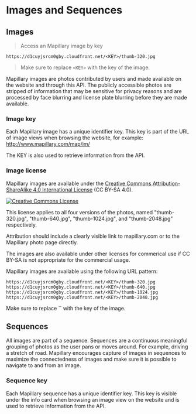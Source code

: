 # Images and Sequences

## Images

> Access an Mapillary image by key

```curl
https://d1cuyjsrcm0gby.cloudfront.net/<KEY>/thumb-320.jpg
```

> Make sure to replace `<KEY>` with the key of the image.



Mapillary images are photos contributed by users and made available on the website and through this API. The publicly accessible photos are stripped of information that may be sensitive for privacy reasons and are processed by face blurring and license plate blurring before they are made available. 



### Image key

Each Mapillary image has a unique identifier key. This key is part of the URL of image views when browsing the website, for example:
http://www.mapillary.com/map/im/<KEY>

The KEY is also used to retrieve information from the API. 

### Image license

Mapillary images are available under the [Creative Commons Attribution-ShareAlike 4.0 International License](http://creativecommons.org/licenses/by-sa/4.0/) (CC BY-SA 4.0).

<a rel="license" href="http://creativecommons.org/licenses/by-sa/4.0/"><img alt="Creative Commons License" style="border-width:0" src="https://i.creativecommons.org/l/by-sa/4.0/88x31.png" /></a>

This license applies to all four versions of the photos, named "thumb-320.jpg", "thumb-640.jpg", "thumb-1024.jpg", and "thumb-2048.jpg" respectively.

Attribution should include a clearly visible link to mapillary.com or to the Mapillary photo page directly.

The images are also available under other licenses for commerical use if CC BY-SA is not appropriate for the commercial usage. 

Mapillary images are available using the following URL pattern:

`https://d1cuyjsrcm0gby.cloudfront.net/<KEY>/thumb-320.jpg`
`https://d1cuyjsrcm0gby.cloudfront.net/<KEY>/thumb-640.jpg`
`https://d1cuyjsrcm0gby.cloudfront.net/<KEY>/thumb-1024.jpg`
`https://d1cuyjsrcm0gby.cloudfront.net/<KEY>/thumb-2048.jpg`

<aside class="notice">
Make sure to replace `<KEY>` with the key of the image.
</aside>

## Sequences

All images are part of a sequence. Sequences are a continuous meaningful grouping of photos as the user pans or moves around. For example, driving a stretch of road. Mapillary encourages capture of images in sequences to maximize the connectedness of images and make sure it is possible to navigate to and from an image.

### Sequence key

Each Mapillary sequence has a unique identifier key. This key is visible under the info card when browsing an image view on the website and is used to retrieve information from the API. 

